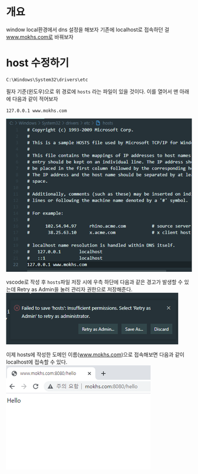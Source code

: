 # 개요

window local환경에서 dns 설정을 해보자
기존에 localhost로 접속하던 걸 www.mokhs.com로 바꿔보자

# host 수정하기

```
C:\Windows\System32\drivers\etc
```

필자 기준(윈도우)으로 위 경로에 `hosts` 라는 파일이 있을 것이다.
이를 열어서 맨 아래에 다음과 같이 적어보자

```
127.0.0.1 www.mokhs.com
```

![./image/hosts.png](./image/hosts.png)

vscode로 작성 후 `hosts`파일 저장 시에 우측 하단에 다음과 같은 경고가 발생할 수 있는데
Retry as Admin을 눌러 관리자 권한으로 저장해준다.
![./image/retry.png](./image/retry.png)

이제 hosts에 작성한 도메인 이름(www.mokhs.com)으로 접속해보면 다음과 같이 localhost에 접속할 수 있다.
![./image/results.png](./image/results.png)
